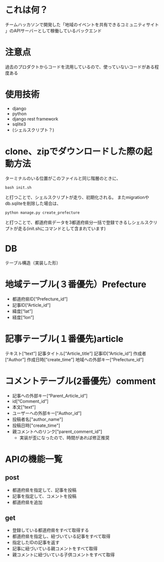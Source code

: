 # これは何？
チームハッカソンで開発した「地域のイベントを共有できるコミュニティサイト
」のAPIサーバーとして稼働しているバックエンド
# 注意点
過去のプロダクトからコードを流用しているので、使っていないコードがある程度ある
# 使用技術
- django
- python
- django rest framework
- sqlite3
- (シェルスクリプト？)
# clone、zipでダウンロードした際の起動方法
ターミナルのいる位置がこのファイルと同じ階層のときに、
```
bash init.sh
```
と打つことで、シェルスクリプトが走り、初期化される。
またmigrationやdb.sqliteを削除した場合は、

```
python manage.py create_prefecture
```
と打つことで、都道府県データを3都道府県分一括で登録できるしシェルスクリプトが走る(init.shにコマンドとして含まれています)

# DB
テーブル構造（実装した形）
# 地域テーブル(３番優先）Prefecture
- 都道府県ID[“Prefecture_id”]
- 記事ID[“Article_id”]
- 緯度[“lat”]
- 経度[“lon”]

# 記事テーブル(１番優先)article
テキスト[“text”]
記事タイトル[“Article_title”]
記事ID[“Article_id”]
作成者[“Author”]
作成日時[“create_time”]
地域への外部キー[“Prefecture_id”]

# コメントテーブル(2番優先）comment
- 記事への外部キー[“Parent_Article_id”]
- id[“Comment_id”]
- 本文["text"]
- ユーザーへの外部キー[“Author_id”]
- 投稿者名["author_name"]
- 投稿日時["create_time"]
- 親コメントへのリンク["parent_comment_id"]
    - 実装が歪になったので、時間があれば修正推奨
# APIの機能一覧
## post
- 都道府県を指定して、記事を投稿
- 記事を指定して、コメントを投稿
- 都道府県を追加
## get
- 登録している都道府県をすべて取得する
- 都道府県を指定し、紐づいている記事をすべて取得
- 指定したIDの記事を返す
- 記事に紐づいている親コメントをすべて取得
- 親コメントに紐づいている子供コメントをすべて取得





